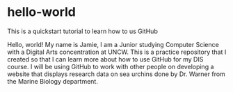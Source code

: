 # hello-world
This is a quickstart tutorial to learn how to us GitHub

Hello, world! My name is Jamie, I am a Junior studying Computer Science with a Digital Arts concentration at UNCW.
This is a practice repository that I created so that I can learn more about how to use GitHub for my DIS course.
I will be using GitHub to work with other people on developing a website that displays research data on sea urchins done by Dr. Warner from the Marine Biology department.
